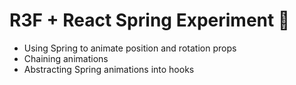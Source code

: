 # R3F + React Spring Experiment 🧪

- Using Spring to animate position and rotation props
- Chaining animations
- Abstracting Spring animations into hooks
